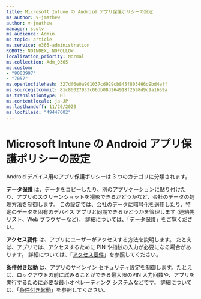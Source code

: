 ```yaml
---
title: Microsoft Intune の Android アプリ保護ポリシーの設定
ms.author: v-jmathew
author: v-jmathew
manager: scotv
ms.audience: Admin
ms.topic: article
ms.service: o365-administration
ROBOTS: NOINDEX, NOFOLLOW
localization_priority: Normal
ms.collection: Adm_O365
ms.custom:
- "9003997"
- "7057"
ms.openlocfilehash: 327df6e0a901037cd929cb845f805466d9bd4eff
ms.sourcegitcommit: 81c86027933c06db08d264918f2698d9c9a1659a
ms.translationtype: HT
ms.contentlocale: ja-JP
ms.lasthandoff: 11/20/2020
ms.locfileid: "49447602"
---
```

# <a name="android-app-protection-policy-settings-in-microsoft-intune"></a>Microsoft Intune の Android アプリ保護ポリシーの設定

Android デバイス用のアプリ保護ポリシーは 3 つのカテゴリに分類されます。

**データ保護** は、データをコピーしたり、別のアプリケーションに貼り付けたり、アプリのスクリーンショットを撮影できるかどうかなど、会社のデータの処理方法を制御します。 この設定では、会社のデータに暗号化を適用したり、特定のデータを固有のデバイス アプリと同期できるかどうかを管理します (連絡先リスト、Web ブラウザーなど)。 詳細については、「[データ保護](https://go.microsoft.com/fwlink/?linkid=2135259)」をご覧ください。

**アクセス要件** は、アプリにユーザーがアクセスする方法を説明します。 たとえば、アプリでは、アクセスするために PIN や指紋の入力が必要になる場合があります。 詳細については、「[アクセス要件](https://go.microsoft.com/fwlink/?linkid=2135260)」を参照してください。

**条件付き起動** は、アプリのサインイン セキュリティ設定を制御します。たとえば、ロックアウトの前に試みることができる最大限のPIN 入力回数や、アプリを実行するために必要な最小オペレーティング システムなどです。 詳細については、「[条件付き起動](https://go.microsoft.com/fwlink/?linkid=2135507)」を参照してください。
